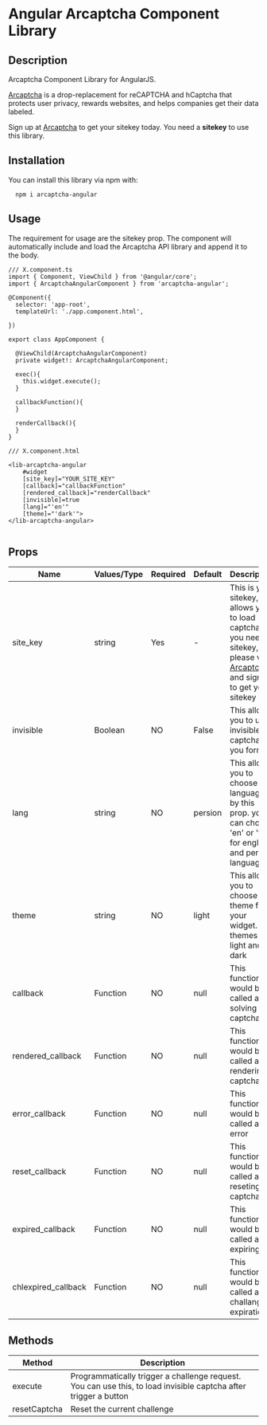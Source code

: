 # Angular Arcaptcha Component Library

## Description
Arcaptcha Component Library for AngularJS.

[Arcaptcha](https://arcaptcha.ir/) is a drop-replacement for reCAPTCHA and hCaptcha that protects user privacy, rewards websites, and helps companies get their data labeled.

Sign up at [Arcaptcha](https://arcaptcha.ir/sign-up) to get your sitekey today. You need a **sitekey** to use this library.

## Installation
You can install this library via npm with:

```
  npm i arcaptcha-angular 
```

## Usage
The requirement for usage are the sitekey prop. The component will automatically include and load the Arcaptcha  API library and append it to the body.

```
/// X.component.ts
import { Component, ViewChild } from '@angular/core';
import { ArcaptchaAngularComponent } from 'arcaptcha-angular';

@Component({
  selector: 'app-root',
  templateUrl: './app.component.html',

})

export class AppComponent {

  @ViewChild(ArcaptchaAngularComponent)
  private widget!: ArcaptchaAngularComponent;

  exec(){
    this.widget.execute();
  }

  callbackFunction(){
  } 
  
  renderCallback(){
  } 
}

```

```
/// X.component.html

<lib-arcaptcha-angular 
    #widget 
    [site_key]="YOUR_SITE_KEY" 
    [callback]="callbackFunction"
    [rendered_callback]="renderCallback"
    [invisible]=true  
    [lang]="'en'"   
    [theme]="'dark'">
</lib-arcaptcha-angular>


```

## Props

| Name | Values/Type | Required	| Default	 | Description |
|--------|--------|--------|--------|--------|
|    site_key    |    string   |    Yes   |    -   |    This is your sitekey, this allows you to load captcha. If you need a sitekey, please visit [Arcaptcha](https://arcaptcha.ir/sign-up), and sign up to get your sitekey   |
|    invisible    |    Boolean    |  NO  |  False | This allows you to use invisible captcha for you forms |
|    lang    |    string    |  NO  |  persion  | This allows you to choose language by this prop. you can choose 'en' or 'fa' for english and persion language | 
|    theme    |    string    |  NO  |  light  | This allows you to choose theme for your widget. The themes are light and dark  | 
|    callback    |    Function    |  NO  |  null  | This function would be called after solving captcha |  
|    rendered_callback    |    Function    |  NO  |  null  | This function would be called after rendering captcha |  
|    error_callback    |    Function    |  NO  |  null  | This function would be called after error |  
|    reset_callback    |    Function    |  NO  |  null  | This function would be called after reseting captcha |  
|    expired_callback    |    Function    |  NO  |  null  | This function would be called after expiring |  
|    chlexpired_callback    |    Function    |  NO  |  null  | This function would be called after challange expiration |  


## Methods

| Method | Description |
|--------|--------|
|    execute    |    Programmatically trigger a challenge request. You can use this, to load invisible captcha after trigger a button  |
|    resetCaptcha    |    	Reset the current challenge    |
